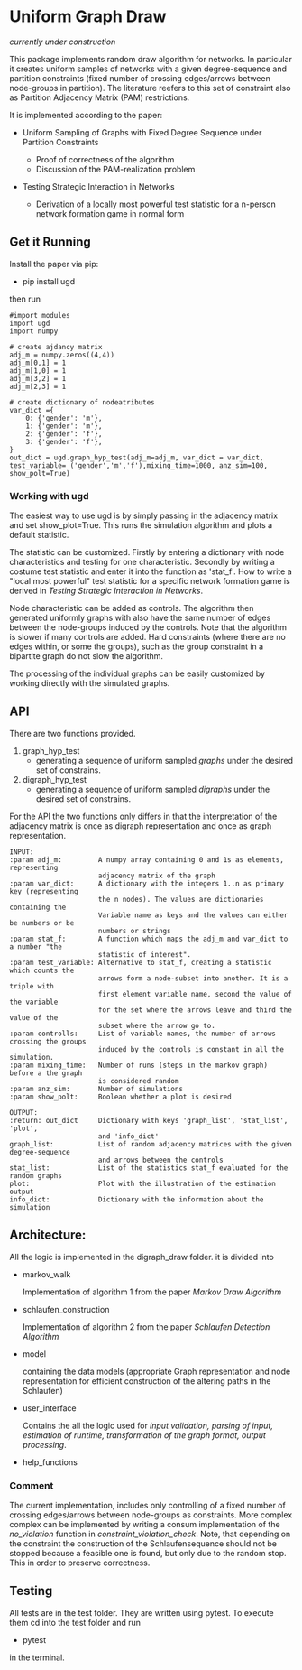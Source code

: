 # Uniform Graph Draw

*currently under construction*

This package implements random draw algorithm for networks. In particular it creates uniform samples of networks with a
given degree-sequence and partition constraints (fixed number of crossing edges/arrows between node-groups in partition).
The literature reefers to this set of constraint also as Partition Adjacency Matrix (PAM) restrictions. 
 


It is implemented according to the paper:

- Uniform Sampling of Graphs with Fixed Degree Sequence under Partition Constraints
    - Proof of correctness of the algorithm
    - Discussion of the PAM-realization problem
    
- Testing Strategic Interaction in Networks
    - Derivation of a locally most powerful test statistic for a n-person network formation game in normal form


## Get it Running 

Install the paper via pip:


- pip install ugd
 
then run
    
    #import modules
    import ugd
    import numpy
    
    # create ajdancy matrix
    adj_m = numpy.zeros((4,4))
    adj_m[0,1] = 1
    adj_m[1,0] = 1
    adj_m[3,2] = 1
    adj_m[2,3] = 1
    
    # create dictionary of nodeatributes 
    var_dict ={
        0: {'gender': 'm'},
        1: {'gender': 'm'},
        2: {'gender': 'f'},
        3: {'gender': 'f'},
    }
    out_dict = ugd.graph_hyp_test(adj_m=adj_m, var_dict = var_dict, test_variable= ('gender','m','f'),mixing_time=1000, anz_sim=100, show_polt=True)

### Working with ugd

The easiest way to use ugd is by simply passing in the adjacency matrix and set show_plot=True. This runs the simulation
algorithm and plots a default statistic. 

The statistic can be customized. Firstly by entering a dictionary with node characteristics and testing for one characteristic.
Secondly by writing a costume test statistic and enter it into the function as 'stat_f'. How to write a "local most powerful"
test statistic for a specific network formation game is derived in *Testing Strategic Interaction in Networks*.

Node characteristic can be added as controls. The algorithm then generated uniformly graphs with also have the same number
of edges between the node-groups induced by the controls. Note that the algorithm is slower if many controls are added. 
Hard constraints (where there are no edges within, or some the groups), such as the group constraint in a bipartite graph 
do not slow the algorithm.

The processing of the individual graphs can be easily customized by working directly with the simulated graphs.



## API

There are two functions provided.

1) graph_hyp_test
    - generating a sequence of uniform sampled *graphs* under the desired set of constrains.
2) digraph_hyp_test
    - generating a sequence of uniform sampled *digraphs* under the desired set of constrains.


For the API the two functions only differs in that the interpretation of the adjacency matrix is once 
as digraph representation and once as graph representation.


    
    INPUT:
    :param adj_m:         A numpy array containing 0 and 1s as elements, representing
                          adjacency matrix of the graph
    :param var_dict:      A dictionary with the integers 1..n as primary key (representing
                          the n nodes). The values are dictionaries containing the 
                          Variable name as keys and the values can either be numbers or be
                          numbers or strings
    :param stat_f:        A function which maps the adj_m and var_dict to a number "the
                          statistic of interest".
    :param test_variable: Alternative to stat_f, creating a statistic which counts the
                          arrows form a node-subset into another. It is a triple with 
                          first element variable name, second the value of the variable 
                          for the set where the arrows leave and third the value of the 
                          subset where the arrow go to.
    :param controlls:     List of variable names, the number of arrows crossing the groups
                          induced by the controls is constant in all the simulation.
    :param mixing_time:   Number of runs (steps in the markov graph) before a the graph
                          is considered random
    :param anz_sim:       Number of simulations
    :param show_polt:     Boolean whether a plot is desired

    OUTPUT:
    :return: out_dict     Dictionary with keys 'graph_list', 'stat_list', 'plot',
                          and 'info_dict'
    graph_list:           List of random adjacency matrices with the given degree-sequence
                          and arrows between the controls
    stat_list:            List of the statistics stat_f evaluated for the random graphs
    plot:                 Plot with the illustration of the estimation output
    info_dict:            Dictionary with the information about the simulation
    



## Architecture:


All the logic is implemented in the digraph_draw folder. it is divided into

*  markov_walk

     Implementation of algorithm 1 from the paper *Markov Draw Algorithm*

* schlaufen_construction
       
     Implementation of algorithm 2 from the paper *Schlaufen Detection Algorithm*
     

*  model
 
    containing the data models (appropriate Graph representation  and node representation for 
    efficient construction of the altering paths in the Schlaufen)
  
* user_interface

    Contains the all the logic used for *input validation, parsing of input, estimation of runtime, 
    transformation of the graph format, output processing*.
    
*  help_functions


### Comment

The current implementation, includes only controlling of a fixed number of crossing edges/arrows between node-groups as 
constraints. More complex complex can be implemented by writing a consum implementation of the *no_violation* function 
in *constraint_violation_check*. Note, that depending on the constraint the construction of the Schlaufensequence should
 not be stopped because a feasible one is found, but only due to the random stop. This in order to preserve correctness.
 
## Testing

All tests are in the test folder. They are written using pytest. 
To execute them cd into the test folder and run

- pytest 

in the terminal.

 






